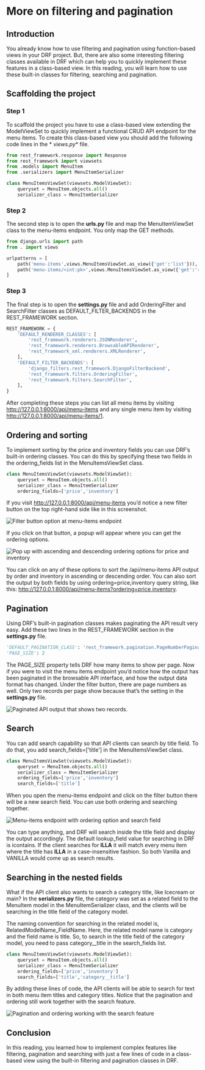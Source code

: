 # More on filtering and pagination

## Introduction

You already know how to use filtering and pagination using function-based views in your DRF project. But, there are also
some interesting filtering classes available in DRF which can help you to quickly implement these features in a
class-based view. In this reading, you will learn how to use these built-in classes for filtering, searching and
pagination.

## Scaffolding the project

### Step 1

To scaffold the project you have to use a class-based view extending the ModelViewSet to quickly implement a functional
CRUD API endpoint for the menu items. To create this class-based view you should add the following code lines in the *
*views.py** file.

```Python
from rest_framework.response import Response
from rest_framework import viewsets
from .models import MenuItem
from .serializers import MenuItemSerializer  

class MenuItemsViewSet(viewsets.ModelViewSet):
    queryset = MenuItem.objects.all()
    serializer_class = MenuItemSerializer
```

### Step 2

The second step is to open the **urls.py** file and map the MenuItemViewSet class to the menu-items endpoint. You only
map the GET methods.

```Python
from django.urls import path 
from . import views

urlpatterns = [ 
    path('menu-items',views.MenuItemsViewSet.as_view({'get':'list'})),
    path('menu-items/<int:pk>',views.MenuItemsViewSet.as_view({'get':'retrieve'})),
]
```

### Step 3

The final step is to open the **settings.py** file and add OrderingFilter and SearchFilter classes as
DEFAULT_FILTER_BACKENDS in the REST_FRAMEWORK section.

```Python
REST_FRAMEWORK = {
    'DEFAULT_RENDERER_CLASSES': [
        'rest_framework.renderers.JSONRenderer',
        'rest_framework.renderers.BrowsableAPIRenderer',
        'rest_framework_xml.renderers.XMLRenderer',
    ],
    'DEFAULT_FILTER_BACKENDS': [
        'django_filters.rest_framework.DjangoFilterBackend',
        'rest_framework.filters.OrderingFilter',
        'rest_framework.filters.SearchFilter',
    ],
}
```

After completing these steps you can list all menu items by visiting http://127.0.0.1:8000/api/menu-items and any single
menu item by visiting http://127.0.0.1:8000/api/menu-items/1.

## Ordering and sorting

To implement sorting by the price and inventory fields you can use DRF’s built-in ordering classes. You can do this by
specifying these two fields in the ordering_fields list in the MenuItemsViewSet class.

```Python
class MenuItemsViewSet(viewsets.ModelViewSet):
    queryset = MenuItem.objects.all()
    serializer_class = MenuItemSerializer
    ordering_fields=['price','inventory']
```

If you visit http://127.0.0.1:8000/api/menu-items you’d notice a new filter button on the top right-hand side like in
this screenshot.

![Filter button option at menu-items endpoint](https://d3c33hcgiwev3.cloudfront.net/imageAssetProxy.v1/NkCwzfwzSOiMWN-SI0bovg_bf8c2d04f7d640f8b42adbe090f9b3e1_More-on-filtering-and-pagination-1.png?expiry=1728259200000&hmac=aledQbb5NSBvpIIOw1or_ojhqNTGVTUDE1Q7ld-SvUU)

If you click on that button, a popup will appear where you can get the ordering options.

![Pop up with ascending and descending ordering options for price and inventory](https://d3c33hcgiwev3.cloudfront.net/imageAssetProxy.v1/CGbXP9LaRl-M5m0k007cpA_fb7b2bd26eb54fe4b1718fb08cc1ade1_More-on-filtering-and-pagination-2.png?expiry=1728259200000&hmac=y1fHE_4YuR60aLPNwXjFs__qKjvuvvzJFPF6GV141OY)

You can click on any of these options to sort the /api/menu-items API output by order and inventory in ascending or
descending order. You can also sort the output by both fields by using ordering=price,inventory query string, like
this: http://127.0.0.1:8000/api/menu-items?ordering=price,inventory.

## Pagination

Using DRF’s built-in pagination classes makes paginating the API result very easy. Add these two lines in the
REST_FRAMEWORK section in the **settings.py** file.

```Python
'DEFAULT_PAGINATION_CLASS': 'rest_framework.pagination.PageNumberPagination',
'PAGE_SIZE': 2
```

The PAGE_SIZE property tells DRF how many items to show per page. Now if you were to visit the menu items endpoint you’d
notice how the output has been paginated in the browsable API interface, and how the output data format has changed.
Under the filter button, there are page numbers as well. Only two records per page show because that’s the setting in
the **settings.py** file.

![Paginated API output that shows two records.](https://d3c33hcgiwev3.cloudfront.net/imageAssetProxy.v1/phiJVqAtQ_CJSS55eZ6ouA_e70b0904a7f4469dab0e9b18e3335de1_C6M3L1-Item-05-More-on-Filtering-and-Searching-img1.png?expiry=1728259200000&hmac=3i7lIImq7amNu0B-vBeiq6HQNHQ_nr3xuDv15KgoHZg)

## Search

You can add search capability so that API clients can search by title field. To do that, you add search_fields=['title']
in the MenuItemsViewSet class.

```Python
class MenuItemsViewSet(viewsets.ModelViewSet):
    queryset = MenuItem.objects.all()
    serializer_class = MenuItemSerializer
    ordering_fields=['price','inventory']
    search_fields=['title']
```

When you open the menu-items endpoint and click on the filter button there will be a new search field. You can use both
ordering and searching together.

![Menu-items endpoint with ordering option and search field](https://d3c33hcgiwev3.cloudfront.net/imageAssetProxy.v1/OkBgZ_ukRCOMM_mf3ZVgzQ_cda387854be14203a7ac8dc392bf98e1_More-on-filtering-and-pagination-4.png?expiry=1728259200000&hmac=kvsIfP47AqyaKtNnGzlS_-9nc0WrKRG_Y-Alg6-v6lM)

You can type anything, and DRF will search inside the title field and display the output accordingly. The default
lookup_field value for searching in DRF is icontains. If the client searches for **ILLA** it will match every menu item
where the title has **ILLA** in a case-insensitive fashion. So both Vanilla and VANILLA would come up as search results.

## Searching in the nested fields

What if the API client also wants to search a category title, like Icecream or main? In the **serializers.py** file, the
category was set as a related field to the MenuItem model in the MenuItemSerializer class, and the clients will be
searching in the title field of the category model.

The naming convention for searching in the related model is, RelatedModelName_FieldName. Here, the related model name is
category and the field name is title. So, to search in the title field of the category model, you need to pass
category__title in the search_fields list.

```Python
class MenuItemsViewSet(viewsets.ModelViewSet):
    queryset = MenuItem.objects.all()
    serializer_class = MenuItemSerializer
    ordering_fields=['price','inventory']
    search_fields=['title','category__title']
```

By adding these lines of code, the API clients will be able to search for text in both menu item titles and category
titles. Notice that the pagination and ordering still work together with the search feature.

![Pagination and ordering working with the search feature](https://d3c33hcgiwev3.cloudfront.net/imageAssetProxy.v1/7ot7Z8uXSHGol6gySYTOZQ_a8411d3d5ae046d586fcab83090192e1_More-on-filtering-and-pagination-5.png?expiry=1728259200000&hmac=K5qJgwhiVhzAqmlXaf1ovlocdkPNYYuU11wKdNEkJV0)

## Conclusion

In this reading, you learned how to implement complex features like filtering, pagination and searching with just a few
lines of code in a class-based view using the built-in filtering and pagination classes in DRF.
